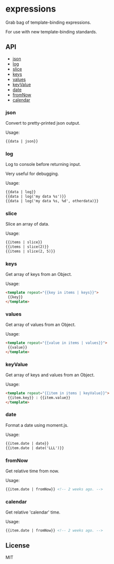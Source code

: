 # expressions

Grab bag of template-binding expressions.

For use with new template-binding standards.

## API

  - [json](#json)
  - [log](#log)
  - [slice](#slice)
  - [keys](#keys)
  - [values](#values)
  - [keyValue](#keyvalue)
  - [date](#date)
  - [fromNow](#fromnow)
  - [calendar](#calendar)

### json

  Convert to pretty-printed json output.
  
  Usage:
  
  ```html
  {{data | json}}
  ```

### log

  Log to console before returning input.
  
  Very useful for debugging.
  
  Usage:
  
  ```html
  {{data | log}}
  {{data | log('my data %s')}}
  {{data | log('my data %s, %d', otherdata)}}
  ```

### slice

  Slice an array of data.
  
  Usage:
  
  ```html
  {{items | slice}}
  {{items | slice(2)}}
  {{items | slice(2, 5)}}
  ```

### keys

  Get array of keys from an Object.
  
  Usage:
  
  ```html
  <template repeat="{{key in items | keys}}">
   {{key}}
  </template>
  ```

### values

  Get array of values from an Object.
  
  Usage:
  
  ```html
  <template repeat="{{value in items | values}}">
   {{value}}
  </template>
  ```

### keyValue

  Get array of keys and values from an Object.
  
  Usage:
  
  ```html
  <template repeat="{{item in items | keyValue}}">
   {{item.key}} : {{item.value}}
  </template>
  ```

### date

  Format a date using moment.js.
  
  Usage:
  
  ```html
  {{item.date | date}}
  {{item.date | date('LLL')}}
  ```

### fromNow

  Get relative time from now.
  
  Usage:
  
  ```html
  {{item.date | fromNow}} <!-- 2 weeks ago. -->
  ```

### calendar

  Get relative 'calendar' time.
  
  Usage:
  
  ```html
  {{item.date | fromNow}} <!-- 2 weeks ago. -->
  ```

## License

MIT
